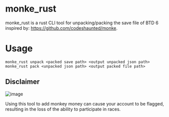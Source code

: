 # monke_rust
monke_rust is a rust CLI tool for unpacking/packing the save file of BTD 6 inspired by: https://github.com/codeshaunted/monke.

# Usage
```
monke_rust unpack <packed save path> <output unpacked json path>
monke_rust pack <unpacked json path> <output packed file path>
```

## Disclaimer
![image](https://github.com/user-attachments/assets/e71b3067-7ada-43dd-a824-5dd964af5230)

Using this tool to add monkey money can cause your account to be flagged, resulting in the loss of the ability to participate in races.
